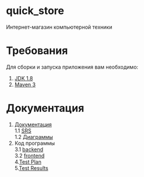 # quick_store
Интернет-магазин компьютерной техники

# Требования
Для сборки и запуска приложения вам необходимо:
1. [JDK 1.8](https://www.oracle.com/technetwork/java/javase/downloads/jdk8-downloads-2133151.html)
2. [Maven 3](https://maven.apache.org/)<br>

# Документация
1. [Документация](https://github.com/SachkoAlex/quick_store/tree/master/Documentation)<br>
1.1 [SRS](https://github.com/SachkoAlex/quick_store/blob/master/Documentation/SRS.md)<br>
1.2 [Диаграммы](https://github.com/SachkoAlex/quick_store/tree/master/Documentation/Diagrams)
3. Код программы<br>
3.1 [backend](https://github.com/SachkoAlex/quick_store/tree/master/backend)<br>
3.2 [frontend](https://github.com/SachkoAlex/quick_store/tree/master/frontend)<br>
4.[Test Plan](https://github.com/SachkoAlex/quick_store/blob/master/Testing/TestsPlan.md)<br>
5.[Test Results](https://github.com/SachkoAlex/quick_store/blob/master/Testing/TestsResults.md)
